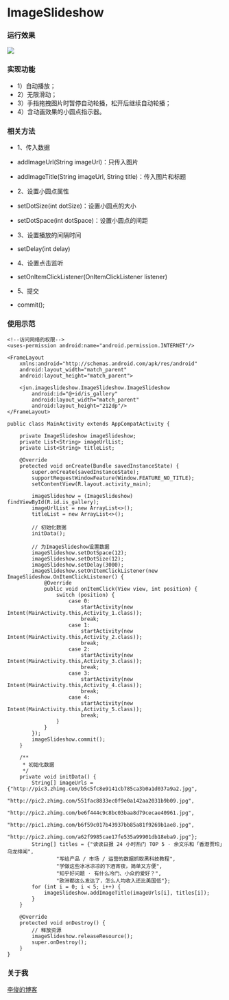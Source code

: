 # ImageSlideshow

### 运行效果
![](https://github.com/Jun2011/ImageSlideshow/raw/master/images/image.gif)

### 实现功能
- 1）自动播放；
- 2）无限滑动；
- 3）手指拖拽图片时暂停自动轮播，松开后继续自动轮播；
- 4）含动画效果的小圆点指示器。

### 相关方法
- 1、传入数据
 - addImageUrl(String imageUrl)：只传入图片
 - addImageTitle(String imageUrl, String title)：传入图片和标题

- 2、设置小圆点属性
 - setDotSize(int dotSize)：设置小圆点的大小
 - setDotSpace(int dotSpace)：设置小圆点的间距

- 3、设置播放的间隔时间
 - setDelay(int delay)

- 4、设置点击监听
 - setOnItemClickListener(OnItemClickListener listener)

- 5、提交
 - commit();

### 使用示范
```
<!--访问网络的权限-->
<uses-permission android:name="android.permission.INTERNET"/>
```

```
<FrameLayout
    xmlns:android="http://schemas.android.com/apk/res/android"
    android:layout_width="match_parent"
    android:layout_height="match_parent">

    <jun.imageslideshow.ImageSlideshow.ImageSlideshow
        android:id="@+id/is_gallery"
        android:layout_width="match_parent"
        android:layout_height="212dp"/>
</FrameLayout>
```

```
public class MainActivity extends AppCompatActivity {

    private ImageSlideshow imageSlideshow;
    private List<String> imageUrlList;
    private List<String> titleList;

    @Override
    protected void onCreate(Bundle savedInstanceState) {
        super.onCreate(savedInstanceState);
        supportRequestWindowFeature(Window.FEATURE_NO_TITLE);
        setContentView(R.layout.activity_main);

        imageSlideshow = (ImageSlideshow) findViewById(R.id.is_gallery);
        imageUrlList = new ArrayList<>();
        titleList = new ArrayList<>();

        // 初始化数据
        initData();

        // 为ImageSlideshow设置数据
        imageSlideshow.setDotSpace(12);
        imageSlideshow.setDotSize(12);
        imageSlideshow.setDelay(3000);
        imageSlideshow.setOnItemClickListener(new ImageSlideshow.OnItemClickListener() {
            @Override
            public void onItemClick(View view, int position) {
                switch (position) {
                    case 0:
                        startActivity(new Intent(MainActivity.this,Activity_1.class));
                        break;
                    case 1:
                        startActivity(new Intent(MainActivity.this,Activity_2.class));
                        break;
                    case 2:
                        startActivity(new Intent(MainActivity.this,Activity_3.class));
                        break;
                    case 3:
                        startActivity(new Intent(MainActivity.this,Activity_4.class));
                        break;
                    case 4:
                        startActivity(new Intent(MainActivity.this,Activity_5.class));
                        break;
                }
            }
        });
        imageSlideshow.commit();
    }

    /**
     * 初始化数据
     */
    private void initData() {
        String[] imageUrls = {"http://pic3.zhimg.com/b5c5fc8e9141cb785ca3b0a1d037a9a2.jpg",
                "http://pic2.zhimg.com/551fac8833ec0f9e0a142aa2031b9b09.jpg",
                "http://pic2.zhimg.com/be6f444c9c8bc03baa8d79cecae40961.jpg",
                "http://pic1.zhimg.com/b6f59c017b43937bb85a81f9269b1ae8.jpg",
                "http://pic2.zhimg.com/a62f9985cae17fe535a99901db18eba9.jpg"};
        String[] titles = {"读读日报 24 小时热门 TOP 5 · 余文乐和「香港贾玲」乌龙绯闻",
                "写给产品 / 市场 / 运营的数据抓取黑科技教程",
                "学做这些冰冰凉凉的下酒宵夜，简单又方便",
                "知乎好问题 · 有什么冷门、小众的爱好？",
                "欧洲都这么发达了，怎么人均收入还比美国低"};
        for (int i = 0; i < 5; i++) {
            imageSlideshow.addImageTitle(imageUrls[i], titles[i]);
        }
    }

    @Override
    protected void onDestroy() {
        // 释放资源
        imageSlideshow.releaseResource();
        super.onDestroy();
    }
}
```

### 关于我
[李俊的博客](http://www.jianshu.com/users/32702f750012/latest_articles)
